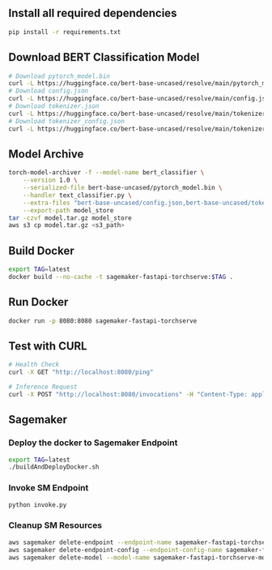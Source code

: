 
## Install all required dependencies
```bash
pip install -r requirements.txt
```

## Download BERT Classification Model
```bash
# Download pytorch_model.bin
curl -L https://huggingface.co/bert-base-uncased/resolve/main/pytorch_model.bin -o ./bert-base-uncased/pytorch_model.bin
# Download config.json
curl -L https://huggingface.co/bert-base-uncased/resolve/main/config.json -o ./bert-base-uncased/config.json
# Download tokenizer.json
curl -L https://huggingface.co/bert-base-uncased/resolve/main/tokenizer.json -o ./bert-base-uncased/tokenizer.json
# Download tokenizer_config.json
curl -L https://huggingface.co/bert-base-uncased/resolve/main/tokenizer_config.json -o ./bert-base-uncased/tokenizer_config.json
```

## Model Archive
```bash
torch-model-archiver -f --model-name bert_classifier \
    --version 1.0 \
    --serialized-file bert-base-uncased/pytorch_model.bin \
    --handler text_classifier.py \
    --extra-files "bert-base-uncased/config.json,bert-base-uncased/tokenizer.json,bert-base-uncased/tokenizer_config.json,bert-base-uncased/vocab.txt" \
    --export-path model_store
tar -czvf model.tar.gz model_store
aws s3 cp model.tar.gz <s3_path>
```

## Build Docker
```bash
export TAG=latest
docker build --no-cache -t sagemaker-fastapi-torchserve:$TAG .
```

## Run Docker
```bash
docker run -p 8080:8080 sagemaker-fastapi-torchserve
```

## Test with CURL
```bash
# Health Check
curl -X GET "http://localhost:8080/ping"

# Inference Request
curl -X POST "http://localhost:8080/invocations" -H "Content-Type: application/json" -d '{"text": "I love AI"}'
```


## Sagemaker
### Deploy the docker to Sagemaker Endpoint
```bash
export TAG=latest
./buildAndDeployDocker.sh
```

### Invoke SM Endpoint
```bash
python invoke.py
```


### Cleanup SM Resources
```bash
aws sagemaker delete-endpoint --endpoint-name sagemaker-fastapi-torchserve-endpoint
aws sagemaker delete-endpoint-config --endpoint-config-name sagemaker-fastapi-torchserve-config
aws sagemaker delete-model --model-name sagemaker-fastapi-torchserve-model
```